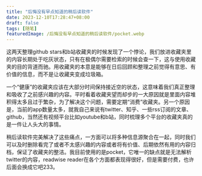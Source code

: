 ```yaml
---
title: "后悔没有早点知道的稍后读软件"
date: 2023-12-10T17:28:47+08:00
draft: false
tags: [随笔]
featuredImage: /后悔没有早点知道的稍后读软件/pocket.webp
---
```


这两天整理github stars和b站收藏夹的时候发现了一个悖论，我们放进收藏夹里的内容长期处于吃灰状态，只有在极偶尔需要检索的时候会查一下，这与使用收藏夹的目的背道而驰。用收藏夹的本意是能够在日后回顾和整理之前觉得有意思、有价值的信息，而不是让收藏夹变成垃圾箱。

一个“健康”的收藏夹应该在大部分时间保持接近空的状态，这意味着我们真正整理和吸收了之前感兴趣的内容。平时看着收藏夹望而却步的一大原因就是里面内容堆积得太多且过于繁杂，为了解决这个问题，需要定期“消费”收藏夹。另一个原因是，当前的app数量太多，就我自己来说有twitter、知乎、一些rss订阅的文章、github，当然还有视频平台比如youtube和b站，同时梳理多个平台的收藏夹真的是一件让人头大的事情。

稍后读软件完美解决了这些痛点，一方面可以将多种信息源聚合在一起，同时我们可以及时删除看完了或者不太感兴趣的内容或者将有价值、后期依然有用的内容归档，保证了收藏夹的整洁。我目前使用的是pocket，它唯一的缺点就是无法解析twitter的内容，readwise reader在各个方面都表现得很好，但是需要付费，也许后面会换成它吧233。